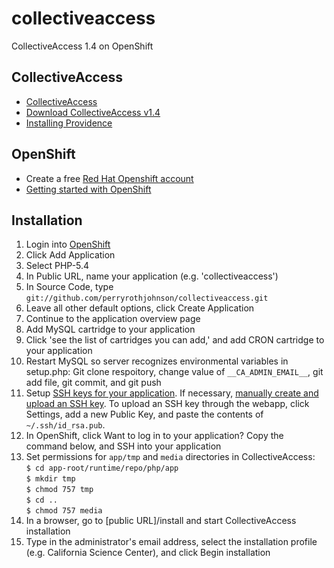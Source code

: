 # collectiveaccess
CollectiveAccess 1.4 on OpenShift

## CollectiveAccess
* [CollectiveAccess](http://www.collectiveaccess.org)
* [Download CollectiveAccess v1.4](https://github.com/collectiveaccess/providence/tree/release-1.4)
* [Installing Providence](http://docs.collectiveaccess.org/wiki/Installing_Providence)

## OpenShift
* Create a free [Red Hat Openshift account](https://openshift.redhat.com)
* [Getting started with OpenShift](https://openshift.redhat.com/app/getting_started)

## Installation
1. Login into [OpenShift](https://openshift.redhat.com)
2. Click Add Application
3. Select PHP-5.4
4. In Public URL, name your application (e.g. 'collectiveaccess')
5. In Source Code, type `git://github.com/perryrothjohnson/collectiveaccess.git`
6. Leave all other default options, click Create Application
7. Continue to the application overview page
8. Add MySQL cartridge to your application
8. Click 'see the list of cartridges you can add,' and add CRON cartridge to your application
9. Restart MySQL so server recognizes environmental variables in setup.php: Git clone respoitory, change value of `__CA_ADMIN_EMAIL__`, git add file, git commit, and git push
10. Setup [SSH keys for your application](https://developers.openshift.com/en/managing-remote-connection.html#keys). If necessary, [manually create and upload an SSH key](http://docs.openshift.com/online/user_guide/ssh_keys.html#tutorial-creating-and-uploading-ssh-keys). To upload an SSH key through the webapp, click Settings, add a new Public Key, and paste the contents of `~/.ssh/id_rsa.pub`.
11. In OpenShift, click Want to log in to your application? Copy the command below, and SSH into your application
12. Set permissions for `app/tmp` and `media` directories in CollectiveAccess:  
`$ cd app-root/runtime/repo/php/app`  
`$ mkdir tmp`  
`$ chmod 757 tmp`  
`$ cd ..`  
`$ chmod 757 media`
13. In a browser, go to [public URL]/install and start CollectiveAccess installation
14. Type in the administrator's email address, select the installation profile (e.g. California Science Center), and click Begin installation
